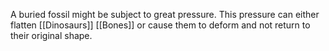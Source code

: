 A buried fossil might be subject to great pressure. This pressure can either flatten [[Dinosaurs]] [[Bones]] or cause them to deform and not return to their original shape.